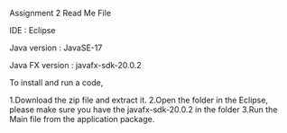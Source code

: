 Assignment 2 Read Me File

IDE : Eclipse

Java version : JavaSE-17

Java FX version : javafx-sdk-20.0.2

To install and run a code, 

1.Download the zip file and extract it.
2.Open the folder in the Eclipse, please make sure you have the javafx-sdk-20.0.2 in the folder
3.Run the Main file from the application package.

